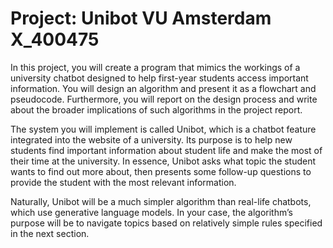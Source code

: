 # Project: Unibot VU Amsterdam X_400475

In this project, you will create a program that mimics the workings of a university chatbot designed to help first-year students access important information. You will design an algorithm and present it as a flowchart and pseudocode. Furthermore, you will report on the design process and write about the broader implications of such algorithms in the project report.

The system you will implement is called Unibot, which is a chatbot feature integrated into the website of a university. Its purpose is to help new students find important information about student life and make the most of their time at the university. In essence, Unibot asks what topic the student wants to find out more about, then presents some follow-up questions to provide the student with the most relevant information.

Naturally, Unibot will be a much simpler algorithm than real-life chatbots, which use generative language models. In your case, the algorithm’s purpose will be to navigate topics based on relatively simple rules specified in the next section.